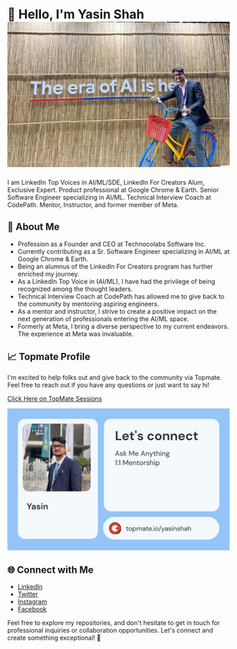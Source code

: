 # 👋 Hello, I'm Yasin Shah ![Alt text](https://github.com/Yasin-Shah/Portfolio-Images/blob/main/1701267349061.jpg)

I am LinkedIn Top Voices in AI/ML/SDE, LinkedIn For Creators Alum, Exclusive Expert. Product professional at Google Chrome & Earth. Senior Software Engineer specializing in AI/ML. Technical Interview Coach at CodePath. Mentor, Instructor, and former member of Meta.

## 🚀 About Me

- Profession as a Founder and CEO at Technocolabs Software Inc.
- Currently contributing as a Sr. Software Engineer specializing in AI/ML at Google Chrome & Earth.
- Being an alumnus of the LinkedIn For Creators program has further enriched my journey.
- As a LinkedIn Top Voice in (AI/ML), I have had the privilege of being recognized among the thought leaders.
- Technical Interview Coach at CodePath has allowed me to give back to the community by mentoring aspiring engineers.
- As a mentor and instructor, I strive to create a positive impact on the next generation of professionals entering the AI/ML space.
- Formerly at Meta, I bring a diverse perspective to my current endeavors. The experience at Meta was invaluable.

## 📈 Topmate Profile
I'm excited to help folks out and give back to the community via Topmate. Feel free to reach out if you have any questions or just want to say hi!

[Click Here on TopMate Sessions](https://topmate.io/yasinshah)

![Alt text](https://github.com/Yasin-Shah/Portfolio-Images/blob/main/featured-topmate%20(1).jpg)

## 🌐 Connect with Me

- [LinkedIn](https://www.linkedin.com/in/yasinshah9598/)
- [Twitter](https://twitter.com/yasinshah9598)
- [Instagram](https://www.instagram.com/imyasinshah)
- [Facebook](https://www.facebook.com/yasinshah9598)

Feel free to explore my repositories, and don't hesitate to get in touch for professional inquiries or collaboration opportunities. Let's connect and create something exceptional! 🚀

